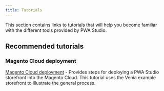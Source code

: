 ```yaml
---
title: Tutorials
---
```


This section contains links to tutorials that will help you become familiar with the different tools provided by PWA Studio.

## Recommended tutorials

### Magento Cloud deployment

[Magento Cloud deployment][] - Provides steps for deploying a PWA Studio storefront into the Magento Cloud.
This tutorial uses the Venia example storefront to illustrate the general process.

[magento cloud deployment]: <{%link tutorials/cloud-deploy/index.md %}>
